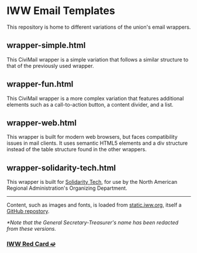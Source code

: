 # IWW Email Templates

This repository is home to different variations of the union's email wrappers.

## wrapper-simple.html

This CiviMail wrapper is a simple variation that follows a similar structure to that of the previously used wrapper.

## wrapper-fun.html

This CiviMail wrapper is a more complex variation that features additional elements such as a call-to-action button, a content divider, and a list.

## wrapper-web.html

This wrapper is built for modern web browsers, but faces compatibility issues in mail clients. It uses semantic HTML5 elements and a div structure instead of the table structure found in the other wrappers.

## wrapper-solidarity-tech.html

This wrapper is built for [Solidarity Tech](https://solidarity-tech.org), for use by the North American Regional Administration's Organizing Department.

---

Content, such as images and fonts, is loaded from [static.iww.org](https://static.iww.org), itself a [GitHub repostory](https://github.com/iww/static.iww.org).

*\*Note that the General Secretary-Treasurer's name has been redacted from these versions.*

### [IWW Red Card ➫](https://redcard.iww.org)
